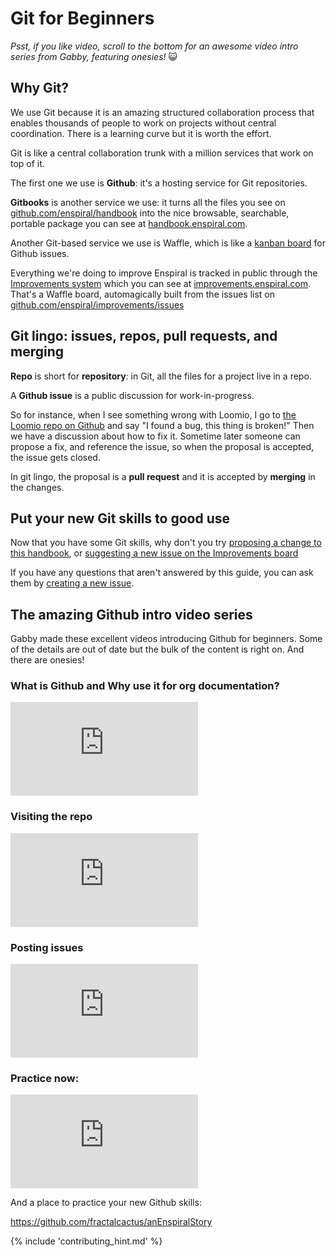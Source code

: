 # Git for Beginners

*Psst, if you like video, scroll to the bottom for an awesome video intro series from Gabby, featuring onesies!* 😺

## Why Git?

We use Git because it is an amazing structured collaboration process that enables thousands of people to work on projects without central coordination. There is a learning curve but it is worth the effort.

Git is like a central collaboration trunk with a million services that work on top of it.

The first one we use is **Github**: it's a hosting service for Git repositories.

**Gitbooks** is another service we use: it turns all the files you see on [github.com/enspiral/handbook](http://github.com/enspiral/handbook) into the nice browsable, searchable, portable package you can see at [handbook.enspiral.com](http://handbook.enspiral.com).

Another Git-based service we use is Waffle, which is like a [kanban board](https://en.wikipedia.org/wiki/Kanban_board) for Github issues.

Everything we're doing to improve Enspiral is tracked in public through the [Improvements system](improvements.html) which you can see at [improvements.enspiral.com](http://improvements.enspiral.com). That's a Waffle board, automagically built from the issues list on [github.com/enspiral/improvements/issues](http://github.com/enspiral/improvements/issues)

## Git lingo: issues, repos, pull requests, and merging

**Repo** is short for **repository**: in Git, all the files for a project live in a repo.

A **Github issue** is a public discussion for work-in-progress.

So for instance, when I see something wrong with Loomio, I go to [the Loomio repo on Github](http://github.com/loomio/loomio/issues) and say "I found a bug, this thing is broken!" Then we have a discussion about how to fix it. Sometime later someone can propose a fix, and reference the issue, so when the proposal is accepted, the issue gets closed.

In git lingo, the proposal is a **pull request** and it is accepted by **merging** in the changes.

## Put your new Git skills to good use

Now that you have some Git skills, why don't you try [proposing a change to this handbook](/#contributing-to-the-handbook), or [suggesting a new issue on the Improvements board](improvements.html)

If you have any questions that aren't answered by this guide, you can ask them by [creating a new issue](https://github.com/enspiral/handbook/issues/new).

## The amazing Github intro video series

Gabby made these excellent videos introducing Github for beginners. Some of the details are out of date but the bulk of the content is right on. And there are onesies!

### What is Github and Why use it for org documentation?

<div class="video-wrapper">
  <iframe src="https://player.vimeo.com/video/148974050?title=0&byline=0&portrait=0" frameborder="0" webkitallowfullscreen mozallowfullscreen allowfullscreen></iframe>
</div>

### Visiting the repo

<div class="video-wrapper">
  <iframe src="https://player.vimeo.com/video/148974051?title=0&byline=0&portrait=0" frameborder="0" webkitallowfullscreen mozallowfullscreen allowfullscreen></iframe>
</div>

### Posting issues

<div class="video-wrapper">
  <iframe src="https://player.vimeo.com/video/148974049?title=0&byline=0&portrait=0" frameborder="0" webkitallowfullscreen mozallowfullscreen allowfullscreen></iframe>
</div>

### Practice now:

<div class="video-wrapper">
  <iframe src="https://player.vimeo.com/video/148974048?title=0&byline=0&portrait=0" frameborder="0" webkitallowfullscreen mozallowfullscreen allowfullscreen></iframe>
</div>


And a place to practice your new Github skills:

https://github.com/fractalcactus/anEnspiralStory

{% include 'contributing_hint.md' %}


